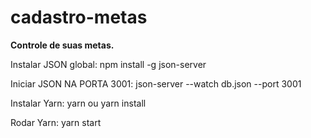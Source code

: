 # cadastro-metas
<b>Controle de suas metas.</b>

<p>Instalar JSON global: npm install -g json-server </p>
<p>Iniciar JSON NA PORTA 3001: json-server --watch db.json --port 3001 </p>
<p>Instalar Yarn: yarn ou yarn install</p>
<p>Rodar Yarn: yarn start</p>
